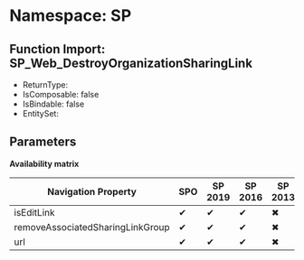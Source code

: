 # Namespace: SP

## Function Import: SP_Web_DestroyOrganizationSharingLink

- ReturnType: 
- IsComposable: false
- IsBindable: false
- EntitySet: 

## Parameters

**Availability matrix**

Navigation Property | SPO | SP 2019 | SP 2016 | SP 2013
----------|-----|---------|---------|--------
isEditLink | ✔ | ✔ | ✔ | ✖
removeAssociatedSharingLinkGroup | ✔ | ✔ | ✔ | ✖
url | ✔ | ✔ | ✔ | ✖
